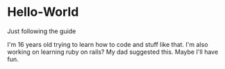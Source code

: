 # Hello-World
Just following the guide 

I'm 16 years old trying to learn how to code and stuff like that. 
I'm also working on learning ruby on rails? My dad suggested this. 
Maybe I'll have fun.
